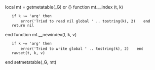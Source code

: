 local mt = getmetatable(_G) or {} function mt.__index (t, k)

`   if k ~= 'arg' then`
`       error('Tried to read nil global ' .. tostring(k), 2)`
`   end`
`   return nil`

end function mt.__newindex(t, k, v)

`   if k ~= 'arg' then`
`       error('Tried to write global ' .. tostring(k), 2)`
`   end`
`   rawset(t, k, v)`

end setmetatable(_G, mt)